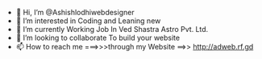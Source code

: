 - 👋 Hi, I’m @Ashishlodhiwebdesigner
- 👀 I’m interested in Coding and Leaning new
- 🌱 I’m currently Working Job In Ved Shastra Astro Pvt. Ltd. 
- 💞️ I’m looking to collaborate To build your website
- 📫 How to reach me ===>>>through my Website   ==>> http://adweb.rf.gd

<!---
Ashishlodhiwebdesigner/Ashishlodhiwebdesigner is a ✨ special ✨ repository because its `README.md` (this file) appears on your GitHub profile.
You can click the Preview link to take a look at your changes.
--->
